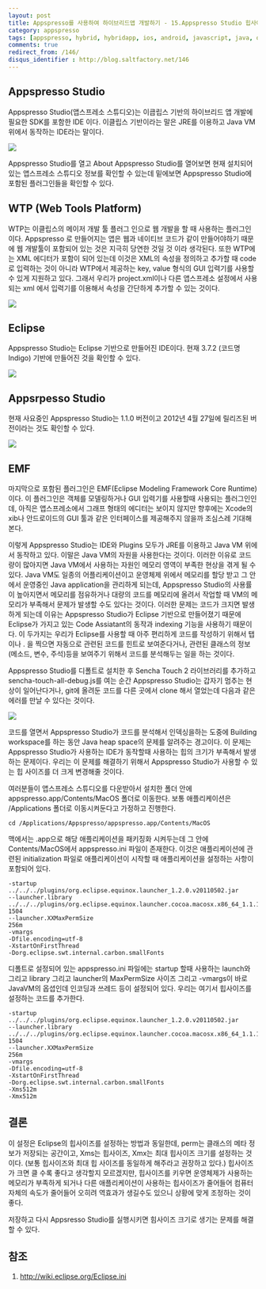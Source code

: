 ```yaml
---
layout: post
title: Appspresso를 사용하여 하이브리드앱 개발하기 - 15.Appspresso Studio 힙사이즈 문제 해결하기
category: appspresso
tags: [appspresso, hybrid, hybridapp, ios, android, javascript, java, objective-c, heap, memory]
comments: true
redirect_from: /146/
disqus_identifier : http://blog.saltfactory.net/146
---
```


## Appspresso Studio

Appspresso Studio(앱스프레소 스튜디오)는 이큽립스 기반의 하이브리드 앱 개발에 필요한 SDK를 포함한 IDE 이다. 이클립스 기반이라는 말은 JRE를 이용하고 Java VM 위에서 동작하는 IDE라는 말이다.

<!--more-->

![](https://hbn-blog-assets.s3.ap-northeast-2.amazonaws.com/85459ad9-e419-433a-9ad1-aa3a2ec47a61)

Appspresso Studio를 열고 About Appspresso Studio를 열어보면 현재 설치되어 있는 앱스프레소 스튜디오 정보를 확인할 수 있는데 밑에보면 Appspresso Studio에 포함된 플러그인들을 확인할 수 있다.

## WTP (Web Tools Platform)

WTP는 이클립스의 메이저 개발 툴 플러그 인으로 웹 개발을 할 때 사용하는 플러그인이다. Appspresso 로 만들어지는 앱은 웹과 네이티브 코드가 같이 만들어야하기 때문에 웹 개발툴이 포함되어 있는 것은 지극히 당연한 것일 것 이라 생각된다. 또한 WTP에는 XML 에디터가 포함이 되어 있는데 이것은 XML의 속성을 정의하고 추가할 때 code로 입력하는 것이 아니라 WTP에서 제공하는 key, value 형식의 GUI 입력기를 사용할 수 있게 지원하고 있다. 그래서 우리가 project.xml이나 다른 앱스프레소 설정에서 사용되는 xml 에서 입력기를 이용해서 속성을 간단하게 추가할 수 있는 것이다.

![](https://hbn-blog-assets.s3.ap-northeast-2.amazonaws.com/963680fd-12a3-40f9-8ed5-8eef5adc33b1)

## Eclipse

Appspresso Studio는 Eclipse 기반으로 만들어진 IDE이다. 현재 3.7.2 (코드명 Indigo) 기반에 만들어진 것을 확인할 수 있다.

![](https://hbn-blog-assets.s3.ap-northeast-2.amazonaws.com/3574359a-80e0-413d-b8ed-27b7d0d3b840)

## Appsrpesso Studio

현재 사요중인 Appspresso Studio는 1.1.0 버전이고 2012년 4월 27일에 릴리즈된 버전이라는 것도 확인할 수 있다.

![](https://hbn-blog-assets.s3.ap-northeast-2.amazonaws.com/b010242f-d1e0-4341-b456-a06414dd4dd2)

## EMF

마지막으로 포함된 플러그인은 EMF(Eclipse Modeling Framework Core Runtime)이다. 이 플러그인은 객체를 모델링하거나 GUI 입력기를 사용할때 사용되는 플러그인인데, 아직은 앱스프레소에서 그래프 형태의 에디터는 보이지 않지만 향후에는 Xcode의 xib나 안드로이드의 GUI 툴과 같은 인터페이스를 제공해주지 않을까 조심스레 기대해본다.

이렇게 Appspresso Studio는 IDE와 Plugins 모두가 JRE를 이용하고 Java VM 위에서 동작하고 있다. 이말은 Java VM의 자원을 사용한다는 것이다. 이러한 이유로 코드량이 많아지면 Java VM에서 사용하는 자원인 메모리 영역이 부족한 현상을 겪게 될 수 있다. Java VM도 일종의 어플리케이션이고 운영체제 위에서 메모리를 할당 받고 그 안에서 운영중인 Java application을 관리하게 되는데, Appspresso Studio의 사용률이 높아지면서 메모리를 점유하거나 대량의 코드를 메모리에 올려서 작업할 때 VM의 메모리가 부족해서 문제가 발생할 수도 있다는 것이다. 이러한 문제는 코드가 크지면 발생하게 되는데 이유는 Appspresso Studio가 Eclipse 기반으로 만들어졌기 때문에 Eclipse가 가지고 있는 Code Assiatant의 동작과 indexing 기능을 사용하기 때문이다. 이 두가지는 우리가 Eclipse를 사용할 때 아주 편리하게 코드를 작성하기 위해서 탭이나 . 을 찍으면 자동으로 관련된 코드를 힌트로 보여준다거나, 관련된 클래스의 정보(메소드, 변수, 주석)등을 보여주기 위해서 코드를 분석해두는 일을 하는 것이다.

Appspresso Studio를 디폴트로 설치한 후 Sencha Touch 2 라이브러리를 추가하고 sencha-touch-all-debug.js를 여는 순간 Appspresso Studio는 갑자기 멈추는 현상이 일어난다거나, git에 올려둔 코드를 다른 곳에서 clone 해서 열었는데 다음과 같은 에러를 만날 수 있다는 것이다.

![](https://hbn-blog-assets.s3.ap-northeast-2.amazonaws.com/4552cef6-f7ee-4665-a4b3-c41394d47628)

코드를 열면서 Appspresso Studio가 코드를 분석해서 인덱싱을하는 도중에 Building workspace를 하는 동안 Java heap space의 문제를 알려주는 경고이다. 이 문제는 Appspresso Studio가 사용하는 IDE가 동작할때 사용하는 힙의 크기가 부족해서 발생하는 문제이다. 우리는 이 문제를 해결하기 위해서 Appspresso Studio가 사용할 수 있는 힙 사이즈를 더 크게 변경해줄 것이다.

여러분들이 앱스프레소 스튜디오를 다운받아서 설치한 폴더 안에 appspresso.app/Contents/MacOS 폴더로 이동한다. 보통 애플리케이션은 /Applications  폴더로 이동시켜둔다고 가정하고 진행한다.

```text
cd /Applications/Appspresso/appspresso.app/Contents/MacOS
```

맥에서는 .app으로 해당 애플리케이션을 패키징화 시켜두는데 그 안에 Contents/MacOS에서 appspresso.ini 파일이 존재한다. 이것은 애플리케이션에 관련된 initialization 파일로 애플리케이션이 시작할 때 애플리케이션을 설정하는 사항이 포함되어 있다.

```text
-startup
../../../plugins/org.eclipse.equinox.launcher_1.2.0.v20110502.jar
--launcher.library
../../../plugins/org.eclipse.equinox.launcher.cocoa.macosx.x86_64_1.1.101.v20120109-1504
--launcher.XXMaxPermSize
256m
-vmargs
-Dfile.encoding=utf-8
-XstartOnFirstThread
-Dorg.eclipse.swt.internal.carbon.smallFonts
```

디폴트로 설정되어 있는 appspresso.ini 파일에는 startup 할때 사용하는 launch와 그리고 library 그리고 launcher의 MaxPermSize 사이즈 그리고 -vmargs이 바로 JavaVM의 옵셥인데 인코딩과 쓰레드 등이 설정되어 있다.
우리는 여기서 힙사이즈를 설정하는 코드를 추가한다.

```text
-startup
../../../plugins/org.eclipse.equinox.launcher_1.2.0.v20110502.jar
--launcher.library
../../../plugins/org.eclipse.equinox.launcher.cocoa.macosx.x86_64_1.1.101.v20120109-1504
--launcher.XXMaxPermSize
256m
-vmargs
-Dfile.encoding=utf-8
-XstartOnFirstThread
-Dorg.eclipse.swt.internal.carbon.smallFonts
-Xms512m
-Xmx512m
```

## 결론

이 설정은 Eclipse의 힙사이즈를 설정하는 방법과 동일한데, perm는 클래스의 메타 정보가 저장되는 공간이고, Xms는 힙사이즈, Xmx는 최대 힙사이즈 크기를 설정하는 것이다. (보통 힙사이즈와 최대 힙 사이즈를 동일하게 해주라고 권장하고 있다.) 힙사이즈가 크면 클 수록 좋다고 생각할지 모르겠지만, 힙사이즈를 키우면 운영체제가 사용하는 메모리가 부족하게 되거나 다른 애플리케이션이 사용하는 힙사이즈가 줄어들어 컴퓨터 자체의 속도가 줄어들어 오히려 역효과가 생길수도 있으니 상황에 맞게 조정하는 것이 좋다.

저장하고 다시 Appsresso Studio를 실행시키면 힘사이즈 크기로 생기는 문제를 해결할 수 있다.

## 참조

1. http://wiki.eclipse.org/Eclipse.ini


